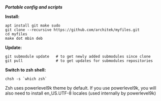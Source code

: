 ***Portable config and scripts***

**Install:**

    apt install git make sudo
    git clone --recursive https://github.com/architek/myfiles.git
    cd myfiles
    make dot mbin deb

**Update:**

    git submodule update   # to get newly added submodules since clone
    git pull               # to get updates for submodules repositories

**Switch to zsh shell:**

    chsh -s `which zsh`
Zsh uses powerlevel9k theme by default. If you use powerlevel9k, you will also need to install en_US.UTF-8 locales (used internally by powerlevel9k)
